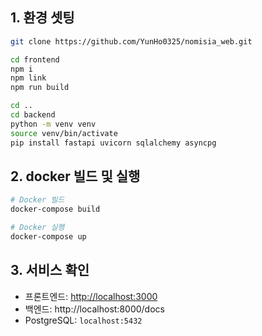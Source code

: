 ## 1. 환경 셋팅
```bash
git clone https://github.com/YunHo0325/nomisia_web.git

cd frontend
npm i
npm link
npm run build

cd ..
cd backend
python -m venv venv
source venv/bin/activate
pip install fastapi uvicorn sqlalchemy asyncpg
```

## 2. docker 빌드 및 실행
```bash
# Docker 빌드
docker-compose build

# Docker 실행
docker-compose up
```

## 3. 서비스 확인
- 프론트엔드: [http://localhost:3000](http://localhost:3000/)
- 백엔드: http://localhost:8000/docs
- PostgreSQL: `localhost:5432`
